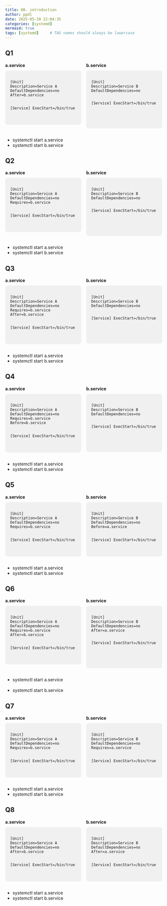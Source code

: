 ```yaml
---
title: 00. introduction
author: ppdl
date: 2025-05-20 22:04:35
categories: [systemd]
mermaid: true
tags: [systemd]     # TAG names should always be lowercase
---
```


## Q1

<div style="display: flex; gap: 1rem; margin-top: 0.5rem; margin-bottom: 0.5rem">
  <div style="flex: 1;">
    <strong>a.service</strong>
    <pre style="background-color: #f0f0f0; padding: 1rem; border-radius: 0.5rem; margin-top: 0.5rem;">
<code class="language-ini">
[Unit]
Description=Service A
DefaultDependencies=no
After=b.service

[Service]
ExecStart=/bin/true
</code>
    </pre>
  </div>

  <div style="flex: 1;">
    <strong>b.service</strong>
    <pre style="background-color: #f0f0f0; padding: 1rem; border-radius: 0.5rem; margin-top: 0.5rem;">
<code class="language-ini">
[Unit]
Description=Service B
DefaultDependencies=no

[Service]
ExecStart=/bin/true

</code>
    </pre>
  </div>
</div>

- systemctl start a.service <span style="color: white;">: A</span>
- systemctl start b.service <span style="color: white;">: B</span>

## Q2

<div style="display: flex; gap: 1rem; margin-top: 0.5rem; margin-bottom: 0.5rem">
  <div style="flex: 1;">
    <strong>a.service</strong>
    <pre style="background-color: #f0f0f0; padding: 1rem; border-radius: 0.5rem; margin-top: 0.5rem;">
<code class="language-ini">
[Unit]
Description=Service A
DefaultDependencies=no
Requires=b.service

[Service]
ExecStart=/bin/true
</code>
    </pre>
  </div>

  <div style="flex: 1;">
    <strong>b.service</strong>
    <pre style="background-color: #f0f0f0; padding: 1rem; border-radius: 0.5rem; margin-top: 0.5rem;">
<code class="language-ini">
[Unit]
Description=Service B
DefaultDependencies=no

[Service]
ExecStart=/bin/true

</code>
    </pre>
  </div>
</div>

- systemctl start a.service <span style="color: white;">: A->B</span>
- systemctl start b.service <span style="color: white;">: B</span>

## Q3

<div style="display: flex; gap: 1rem; margin-top: 0.5rem; margin-bottom: 0.5rem">
  <div style="flex: 1;">
    <strong>a.service</strong>
    <pre style="background-color: #f0f0f0; padding: 1rem; border-radius: 0.5rem; margin-top: 0.5rem;">
<code class="language-ini">
[Unit]
Description=Service A
DefaultDependencies=no
Requires=b.service
After=b.service

[Service]
ExecStart=/bin/true
</code>
    </pre>
  </div>

  <div style="flex: 1;">
    <strong>b.service</strong>
    <pre style="background-color: #f0f0f0; padding: 1rem; border-radius: 0.5rem; margin-top: 0.5rem;">
<code class="language-ini">
[Unit]
Description=Service B
DefaultDependencies=no

[Service]
ExecStart=/bin/true


</code>
    </pre>
  </div>
</div>

- systemctl start a.service <span style="color: white;">: B->A</span>
- systemctl start b.service <span style="color: white;">: B</span>

## Q4

<div style="display: flex; gap: 1rem; margin-top: 0.5rem; margin-bottom: 0.5rem">
  <div style="flex: 1;">
    <strong>a.service</strong>
    <pre style="background-color: #f0f0f0; padding: 1rem; border-radius: 0.5rem; margin-top: 0.5rem;">
<code class="language-ini">
[Unit]
Description=Service A
DefaultDependencies=no
Requires=b.service
Before=b.service

[Service]
ExecStart=/bin/true
</code>
    </pre>
  </div>

  <div style="flex: 1;">
    <strong>b.service</strong>
    <pre style="background-color: #f0f0f0; padding: 1rem; border-radius: 0.5rem; margin-top: 0.5rem;">
<code class="language-ini">
[Unit]
Description=Service B
DefaultDependencies=no

[Service]
ExecStart=/bin/true


</code>
    </pre>
  </div>
</div>

- systemctl start a.service <span style="color: white;">: A->B</span>
- systemctl start b.service <span style="color: white;">: B</span>

## Q5

<div style="display: flex; gap: 1rem; margin-top: 0.5rem; margin-bottom: 0.5rem">
  <div style="flex: 1;">
    <strong>a.service</strong>
    <pre style="background-color: #f0f0f0; padding: 1rem; border-radius: 0.5rem; margin-top: 0.5rem;">
<code class="language-ini">
[Unit]
Description=Service A
DefaultDependencies=no
Requires=b.service

[Service]
ExecStart=/bin/true
</code>
    </pre>
  </div>

  <div style="flex: 1;">
    <strong>b.service</strong>
    <pre style="background-color: #f0f0f0; padding: 1rem; border-radius: 0.5rem; margin-top: 0.5rem;">
<code class="language-ini">
[Unit]
Description=Service B
DefaultDependencies=no
Before=a.service

[Service]
ExecStart=/bin/true
</code>
    </pre>
  </div>
</div>

- systemctl start a.service <span style="color: white;">: B->A</span>
- systemctl start b.service <span style="color: white;">: A</span>

## Q6

<div style="display: flex; gap: 1rem; margin-top: 0.5rem; margin-bottom: 0.5rem">
  <div style="flex: 1;">
    <strong>a.service</strong>
    <pre style="background-color: #f0f0f0; padding: 1rem; border-radius: 0.5rem; margin-top: 0.5rem;">
<code class="language-ini">
[Unit]
Description=Service A
DefaultDependencies=no
Requires=b.service
After=b.service

[Service]
ExecStart=/bin/true
</code>
    </pre>
  </div>

  <div style="flex: 1;">
    <strong>b.service</strong>
    <pre style="background-color: #f0f0f0; padding: 1rem; border-radius: 0.5rem; margin-top: 0.5rem;">
<code class="language-ini">
[Unit]
Description=Service B
DefaultDependencies=no
After=a.service

[Service]
ExecStart=/bin/true

</code>
    </pre>
  </div>
</div>

- systemctl start a.service <span style="color: white;">: Failed to start a.service: Transaction order is cyclic.</span>
- systemctl start b.service <span style="color: white;">: B</span>

## Q7

<div style="display: flex; gap: 1rem; margin-top: 0.5rem; margin-bottom: 0.5rem">
  <div style="flex: 1;">
    <strong>a.service</strong>
    <pre style="background-color: #f0f0f0; padding: 1rem; border-radius: 0.5rem; margin-top: 0.5rem;">
<code class="language-ini">
[Unit]
Description=Service A
DefaultDependencies=no
Requires=b.service

[Service]
ExecStart=/bin/true
</code>
    </pre>
  </div>

  <div style="flex: 1;">
    <strong>b.service</strong>
    <pre style="background-color: #f0f0f0; padding: 1rem; border-radius: 0.5rem; margin-top: 0.5rem;">
<code class="language-ini">
[Unit]
Description=Service B
DefaultDependencies=no
Requires=a.service

[Service]
ExecStart=/bin/true
</code>
    </pre>
  </div>
</div>

- systemctl start a.service <span style="color: white;">: A->B</span>
- systemctl start b.service <span style="color: white;">: A->B</span>

## Q8

<div style="display: flex; gap: 1rem; margin-top: 0.5rem; margin-bottom: 0.5rem">
  <div style="flex: 1;">
    <strong>a.service</strong>
    <pre style="background-color: #f0f0f0; padding: 1rem; border-radius: 0.5rem; margin-top: 0.5rem;">
<code class="language-ini">
[Unit]
Description=Service A
DefaultDependencies=no
After=b.service

[Service]
ExecStart=/bin/true
</code>
    </pre>
  </div>

  <div style="flex: 1;">
    <strong>b.service</strong>
    <pre style="background-color: #f0f0f0; padding: 1rem; border-radius: 0.5rem; margin-top: 0.5rem;">
<code class="language-ini">
[Unit]
Description=Service B
DefaultDependencies=no
After=a.service

[Service]
ExecStart=/bin/true
</code>
    </pre>
  </div>
</div>

- systemctl start a.service <span style="color: white;">: A</span>
- systemctl start b.service <span style="color: white;">: B</span>
